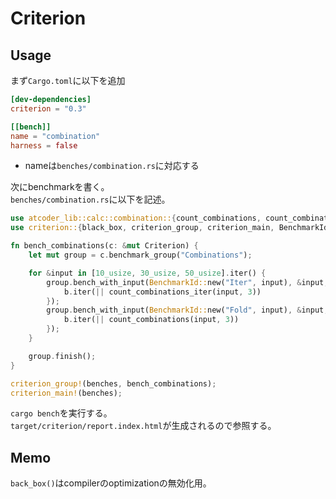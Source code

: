 # Criterion

## Usage

まず`Cargo.toml`に以下を追加

```toml
[dev-dependencies]
criterion = "0.3"

[[bench]]
name = "combination"
harness = false
```

* nameは`benches/combination.rs`に対応する


次にbenchmarkを書く。  
`benches/combination.rs`に以下を記述。

```rust
use atcoder_lib::calc::combination::{count_combinations, count_combinations_iter};
use criterion::{black_box, criterion_group, criterion_main, BenchmarkId, Criterion};

fn bench_combinations(c: &mut Criterion) {
    let mut group = c.benchmark_group("Combinations");

    for &input in [10_usize, 30_usize, 50_usize].iter() {
        group.bench_with_input(BenchmarkId::new("Iter", input), &input, |b, &input| {
            b.iter(|| count_combinations_iter(input, 3))
        });
        group.bench_with_input(BenchmarkId::new("Fold", input), &input, |b, &input| {
            b.iter(|| count_combinations(input, 3))
        });
    }

    group.finish();
}

criterion_group!(benches, bench_combinations);
criterion_main!(benches);
```

`cargo bench`を実行する。  
`target/criterion/report.index.html`が生成されるので参照する。


## Memo

`back_box()`はcompilerのoptimizationの無効化用。
